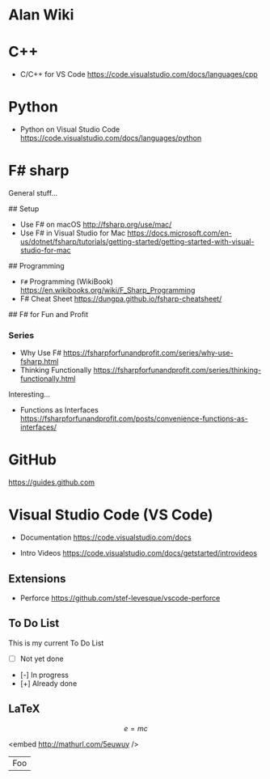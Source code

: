 # Alan Wiki

# C++

* C/C++ for VS Code <https://code.visualstudio.com/docs/languages/cpp>

# Python

*  Python on Visual Studio Code <https://code.visualstudio.com/docs/languages/python>


# F# sharp
General stuff...

## Setup
* Use F# on macOS <http://fsharp.org/use/mac/>
* Use F# in Visual Studio for Mac <https://docs.microsoft.com/en-us/dotnet/fsharp/tutorials/getting-started/getting-started-with-visual-studio-for-mac>

## Programming
* ``F#`` Programming (WikiBook) <https://en.wikibooks.org/wiki/F_Sharp_Programming>
* F# Cheat Sheet <https://dungpa.github.io/fsharp-cheatsheet/>

## F# for Fun and Profit

### Series

* Why Use F# <https://fsharpforfunandprofit.com/series/why-use-fsharp.html>
* Thinking Functionally <https://fsharpforfunandprofit.com/series/thinking-functionally.html>

Interesting...
* Functions as Interfaces <https://fsharpforfunandprofit.com/posts/convenience-functions-as-interfaces/>

# GitHub

<https://guides.github.com>


# Visual Studio Code (VS Code)

* Documentation <https://code.visualstudio.com/docs> 

* Intro Videos <https://code.visualstudio.com/docs/getstarted/introvideos>

## Extensions

* Perforce <https://github.com/stef-levesque/vscode-perforce>


## To Do List

This is my current To Do List 

* [ ] Not yet done
* [-] In progress
* [+] Already done

## LaTeX
$$e=mc$$

<embed http://mathurl.com/5euwuy />

<table>
    <tr>
        <td>Foo</td>
    </tr>
</table>

